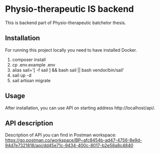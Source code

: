 # Physio-therapeutic IS backend

This is backend part of Physio-therapeutic batchelor thesis.

## Installation

For running this project locally you need to have installed Docker.

1. composer install
2. cp .env.example .env
3. alias sail='[ -f sail ] && bash sail || bash vendor/bin/sail'
4. sail up -d
5. sail artisan migrate

## Usage

After installation, you can use API on starting address http://localhost/api/.

## API description

Description of API you can find in Postman workspace: https://go.postman.co/workspace/BP~afc8454b-ad47-4756-8e9d-94d7e7321818/api/dd45e71c-9434-400c-8017-b2e58a8c4840

